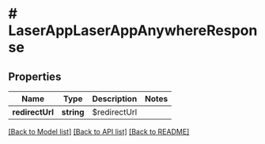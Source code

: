 # # LaserAppLaserAppAnywhereResponse

## Properties

Name | Type | Description | Notes
------------ | ------------- | ------------- | -------------
**redirectUrl** | **string** | $redirectUrl |

[[Back to Model list]](../../README.md#models) [[Back to API list]](../../README.md#endpoints) [[Back to README]](../../README.md)
